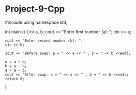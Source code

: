 # Project-9-Cpp
#include <iostream>
using namespace std;

int main ()
{
    int a, b;
    cout << "Enter first number (a): ";
    cin >> a;

    cout << "Enter second number (b): ";
    cin >> b;

    cout << "Before swap: a = " << a << " , b = " << b <<endl;

    a = a + b;
    b = a - b;
    a = a - b;
    cout << "After swap: a = " << a << " , b = " << b <<endl;
    return 0;
}
